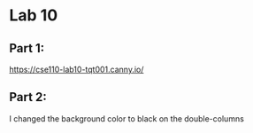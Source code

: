 # Lab 10
## Part 1:
https://cse110-lab10-tqt001.canny.io/

## Part 2:
I changed the background color to black on the double-columns